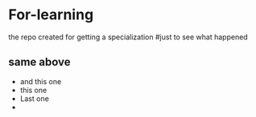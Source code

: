 # For-learning
the repo created for getting a specialization
#just to see what happened
## same above
* and this one
* this one
* Last one
* 
